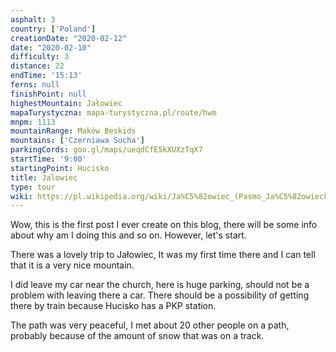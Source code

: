 ```yaml
---
asphalt: 3
country: ['Poland']
creationDate: "2020-02-12"
date: "2020-02-10"
difficulty: 3
distance: 22
endTime: '15:13'
ferns: null
finishPoint: null
highestMountain: Jałowiec
mapaTurystyczna: mapa-turystyczna.pl/route/hwm
mnpm: 1113
mountainRange: Maków Beskids
mountains: ['Czerniawa Sucha']
parkingCords: goo.gl/maps/ueqdCfE5kXUXzTqX7
startTime: '9:00'
startingPoint: Hucisko
title: Jalowiec
type: tour
wiki: https://pl.wikipedia.org/wiki/Ja%C5%82owiec_(Pasmo_Ja%C5%82owieckie)
---
```


Wow, this is the first post I ever create on this blog,
there will be some info about why am I doing this and so on. However, let's start.

There was a lovely trip to Jałowiec, It was my first time there and I can tell that it is a very nice mountain.

I did leave my car near the church, here is huge parking, should not be a problem with leaving there a car. There should be a possibility of getting there by train because Hucisko has a PKP station.

The path was very peaceful, I met about 20 other people on a path, probably because of the amount of snow that was on a track.
